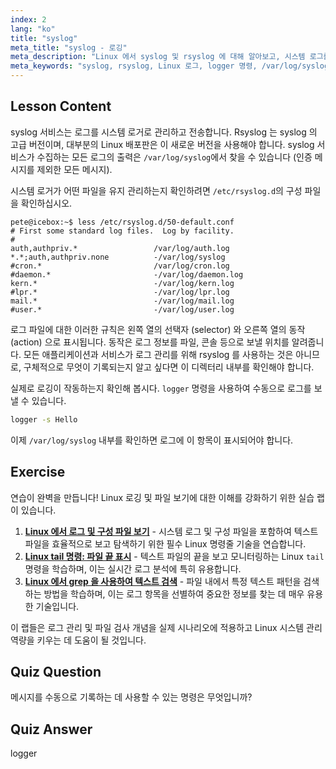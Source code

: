 ```yaml
---
index: 2
lang: "ko"
title: "syslog"
meta_title: "syslog - 로깅"
meta_description: "Linux 에서 syslog 및 rsyslog 에 대해 알아보고, 시스템 로그를 관리하고, logger 명령을 사용하는 방법을 알아보세요. 이 초보자 친화적인 튜토리얼로 시작하세요!"
meta_keywords: "syslog, rsyslog, Linux 로그, logger 명령, /var/log/syslog, Linux 튜토리얼, 초보자 Linux, 시스템 로깅"
---
```


## Lesson Content

syslog 서비스는 로그를 시스템 로거로 관리하고 전송합니다. Rsyslog 는 syslog 의 고급 버전이며, 대부분의 Linux 배포판은 이 새로운 버전을 사용해야 합니다. syslog 서비스가 수집하는 모든 로그의 출력은 `/var/log/syslog`에서 찾을 수 있습니다 (인증 메시지를 제외한 모든 메시지).

시스템 로거가 어떤 파일을 유지 관리하는지 확인하려면 `/etc/rsyslog.d`의 구성 파일을 확인하십시오.

```plaintext
pete@icebox:~$ less /etc/rsyslog.d/50-default.conf
# First some standard log files.  Log by facility.
#
auth,authpriv.*                 /var/log/auth.log
*.*;auth,authpriv.none          -/var/log/syslog
#cron.*                         /var/log/cron.log
#daemon.*                       -/var/log/daemon.log
kern.*                          -/var/log/kern.log
#lpr.*                          -/var/log/lpr.log
mail.*                          -/var/log/mail.log
#user.*                         -/var/log/user.log
```

로그 파일에 대한 이러한 규칙은 왼쪽 열의 선택자 (selector) 와 오른쪽 열의 동작 (action) 으로 표시됩니다. 동작은 로그 정보를 파일, 콘솔 등으로 보낼 위치를 알려줍니다. 모든 애플리케이션과 서비스가 로그 관리를 위해 rsyslog 를 사용하는 것은 아니므로, 구체적으로 무엇이 기록되는지 알고 싶다면 이 디렉터리 내부를 확인해야 합니다.

실제로 로깅이 작동하는지 확인해 봅시다. `logger` 명령을 사용하여 수동으로 로그를 보낼 수 있습니다.

```bash
logger -s Hello
```

이제 `/var/log/syslog` 내부를 확인하면 로그에 이 항목이 표시되어야 합니다.

## Exercise

연습이 완벽을 만듭니다! Linux 로깅 및 파일 보기에 대한 이해를 강화하기 위한 실습 랩이 있습니다.

1. **[Linux 에서 로그 및 구성 파일 보기](https://labex.io/ko/labs/linux-viewing-log-and-configuration-files-in-linux-387914)** - 시스템 로그 및 구성 파일을 포함하여 텍스트 파일을 효율적으로 보고 탐색하기 위한 필수 Linux 명령줄 기술을 연습합니다.
2. **[Linux tail 명령: 파일 끝 표시](https://labex.io/ko/labs/linux-linux-tail-command-file-end-display-214303)** - 텍스트 파일의 끝을 보고 모니터링하는 Linux `tail` 명령을 학습하며, 이는 실시간 로그 분석에 특히 유용합니다.
3. **[Linux 에서 grep 을 사용하여 텍스트 검색](https://labex.io/ko/labs/comptia-search-text-with-grep-in-linux-590841)** - 파일 내에서 특정 텍스트 패턴을 검색하는 방법을 학습하며, 이는 로그 항목을 선별하여 중요한 정보를 찾는 데 매우 유용한 기술입니다.

이 랩들은 로그 관리 및 파일 검사 개념을 실제 시나리오에 적용하고 Linux 시스템 관리 역량을 키우는 데 도움이 될 것입니다.

## Quiz Question

메시지를 수동으로 기록하는 데 사용할 수 있는 명령은 무엇입니까?

## Quiz Answer

logger
